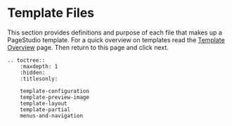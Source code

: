 # Template Files 

This section provides definitions and purpose of each file that makes up a PageStudio template. For a quick overview on templates read the [Template Overview](/templates/template-overview) page. Then return to this page and click next.

```eval_rst
.. toctree::
    :maxdepth: 1
    :hidden:
    :titlesonly:

    template-configuration
    template-preview-image
    template-layout
    template-partial
    menus-and-navigation
```